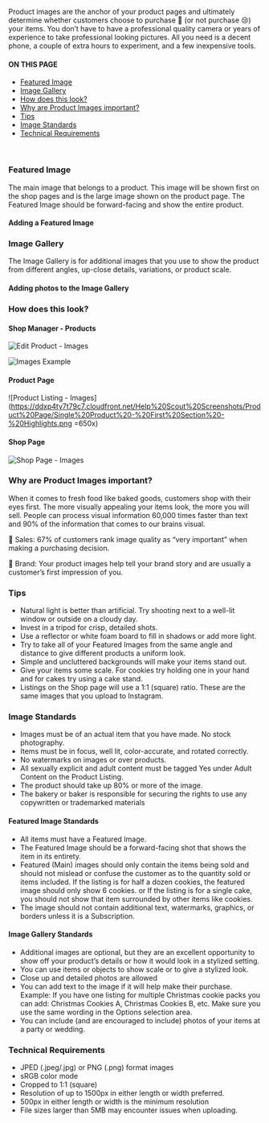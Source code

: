 Product images are the anchor of your product pages and ultimately determine whether customers choose to purchase 🥳 (or not purchase 😢) your items.  You don’t have to have a professional quality camera or years of experience to take professional looking pictures.  All you need is a decent phone, a couple of extra hours to experiment, and a few inexpensive tools.

<section class="index-list">
  <h4>ON THIS PAGE</h4>

- [Featured Image](#featured-image)
- [Image Gallery](#image-gallery)
- [How does this look?](#how-does-this-look)
- [Why are Product Images important?](#why-are-product-images-important)
- [Tips](#tips)
- [Image Standards](#image-standards)
- [Technical Requirements](#technical-requirements)

</section>
<br>  

### Featured Image

The main image that belongs to a product.  This image will be shown first on the shop pages and is the large image shown on the product page.  The Featured Image should be forward-facing and show the entire product.

#### Adding a Featured Image

### Image Gallery

The Image Gallery is for additional images that you use to show the product from different angles, up-close details, variations, or product scale.

#### Adding photos to the Image Gallery 


### How does this look?

#### Shop Manager - Products
![Edit Product - Images](https://ddxp4ty7t79c7.cloudfront.net/Help%20Scout%20Screenshots/Shop%20Manager/Products/SM%20-%20Products%20-%20Add%20Product%20-%20Images.png)

![Images Example](https://ddxp4ty7t79c7.cloudfront.net/Help%20Scout%20Screenshots/Shop%20Manager/Products/SM%20-%20Products%20-%20Add%20Product%20-%20Images%20%28example%29.png)

#### Product Page
![Product Listing - Images](https://ddxp4ty7t79c7.cloudfront.net/Help%20Scout%20Screenshots/Product%20Page/Single%20Product%20-%20First%20Section%20-%20Highlights.png =650x)

#### Shop Page
![Shop Page - Images](https://ddxp4ty7t79c7.cloudfront.net/Help%20Scout%20Screenshots/Product%20Archive%20Page/Product%20Archive%20-%20Product%20Tiles%20-%20Highlight.png)

### Why are Product Images important?

When it comes to fresh food like baked goods, customers shop with their eyes first.  The more visually appealing your items look, the more you will sell.  People can process visual information 60,000 times faster than text and 90% of the information that comes to our brains visual.  

🚀 Sales:  67% of customers rank image quality as “very important” when making a purchasing decision.

🤩 Brand:  Your product images help tell your brand story and are usually a customer’s first impression of you.

### Tips

- Natural light is better than artificial.  Try shooting next to a well-lit window or outside on a cloudy day.
- Invest in a tripod for crisp, detailed shots.
- Use a reflector or white foam board to fill in shadows or add more light.
- Try to take all of your Featured Images from the same angle and distance to give different products a uniform look.
- Simple and uncluttered backgrounds will make your items stand out.
- Give your items some scale.  For cookies try holding one in your hand and for cakes try using a cake stand.
- Listings on the Shop page will use a 1:1 (square) ratio.  These are the same images that you upload to Instagram.

### Image Standards

- Images must be of an actual item that you have made.  No stock photography.
- Items must be in focus, well lit, color-accurate, and rotated correctly.
- No watermarks on images or over products.
- All sexually explicit and adult content must be tagged Yes under Adult Content on the Product Listing.
- The product should take up 80% or more of the image.
- The bakery or baker is responsible for securing the rights to use any copywritten or trademarked materials

#### Featured Image Standards

- All items must have a Featured Image.
- The Featured Image should be a forward-facing shot that shows the item in its entirety.
- Featured (Main) images should only contain the items being sold and should not mislead or confuse the customer as to the quantity sold or items included.  If the listing is for half a dozen cookies, the featured image should only show 6 cookies. or If the listing is for a single cake, you should not show that item surrounded by other items like cookies.
- The image should not contain additional text, watermarks, graphics, or borders unless it is a Subscription.

#### Image Gallery Standards

- Additional images are optional, but they are an excellent opportunity to show off your product’s details or how it would look in a stylized setting.
- You can use items or objects to show scale or to give a stylized look.
- Close up and detailed photos are allowed
- You can add text to the image if it will help make their purchase.  Example: If you have one listing for multiple Christmas cookie packs you can add: Christmas Cookies  A, Christmas Cookies B, etc.  Make sure you use the same wording in the Options selection area.
- You can include (and are encouraged to include) photos of your items at a party or wedding.

### Technical Requirements

- JPED (.jpeg/.jpg) or PNG (.png) format images
- sRGB color mode
- Cropped to 1:1 (square)
- Resolution of up to 1500px in either length or width preferred.
- 500px in either length or width is the minimum resolution
- File sizes larger than 5MB may encounter issues when uploading.